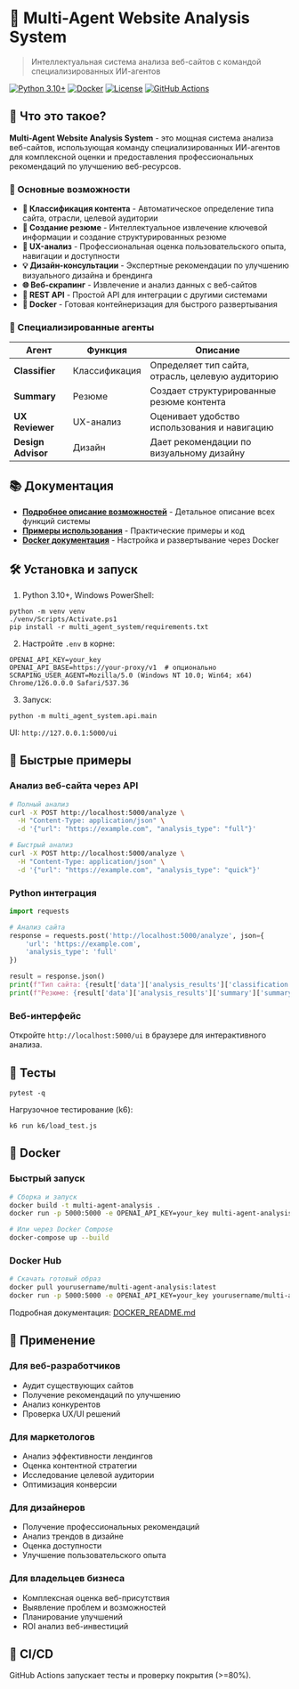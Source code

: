 # 🤖 Multi-Agent Website Analysis System

> Интеллектуальная система анализа веб-сайтов с командой специализированных ИИ-агентов

[![Python 3.10+](https://img.shields.io/badge/python-3.10+-blue.svg)](https://www.python.org/downloads/)
[![Docker](https://img.shields.io/badge/docker-ready-blue.svg)](https://www.docker.com/)
[![License](https://img.shields.io/badge/license-MIT-green.svg)](LICENSE)
[![GitHub Actions](https://github.com/AndrSad/multi-agent-website-analysis/workflows/CI/badge.svg)](https://github.com/AndrSad/multi-agent-website-analysis/actions)

## 🎯 Что это такое?

**Multi-Agent Website Analysis System** - это мощная система анализа веб-сайтов, использующая команду специализированных ИИ-агентов для комплексной оценки и предоставления профессиональных рекомендаций по улучшению веб-ресурсов.

### 🚀 Основные возможности

- **🎯 Классификация контента** - Автоматическое определение типа сайта, отрасли, целевой аудитории
- **📝 Создание резюме** - Интеллектуальное извлечение ключевой информации и создание структурированных резюме
- **🎨 UX-анализ** - Профессиональная оценка пользовательского опыта, навигации и доступности
- **💡 Дизайн-консультации** - Экспертные рекомендации по улучшению визуального дизайна и брендинга
- **🌐 Веб-скрапинг** - Извлечение и анализ данных с веб-сайтов
- **🔌 REST API** - Простой API для интеграции с другими системами
- **🐳 Docker** - Готовая контейнеризация для быстрого развертывания

### 🤖 Специализированные агенты

| Агент | Функция | Описание |
|-------|---------|----------|
| **Classifier** | Классификация | Определяет тип сайта, отрасль, целевую аудиторию |
| **Summary** | Резюме | Создает структурированные резюме контента |
| **UX Reviewer** | UX-анализ | Оценивает удобство использования и навигацию |
| **Design Advisor** | Дизайн | Дает рекомендации по визуальному дизайну |

## 📚 Документация

- **[Подробное описание возможностей](FEATURES.md)** - Детальное описание всех функций системы
- **[Примеры использования](EXAMPLES.md)** - Практические примеры и код
- **[Docker документация](DOCKER_README.md)** - Настройка и развертывание через Docker

## 🛠️ Установка и запуск

1. Python 3.10+, Windows PowerShell:
```
python -m venv venv
./venv/Scripts/Activate.ps1
pip install -r multi_agent_system/requirements.txt
```
2. Настройте `.env` в корне:
```
OPENAI_API_KEY=your_key
OPENAI_API_BASE=https://your-proxy/v1  # опционально
SCRAPING_USER_AGENT=Mozilla/5.0 (Windows NT 10.0; Win64; x64) Chrome/126.0.0.0 Safari/537.36
```
3. Запуск:
```
python -m multi_agent_system.api.main
```
UI: `http://127.0.0.1:5000/ui`

## 🚀 Быстрые примеры

### Анализ веб-сайта через API
```bash
# Полный анализ
curl -X POST http://localhost:5000/analyze \
  -H "Content-Type: application/json" \
  -d '{"url": "https://example.com", "analysis_type": "full"}'

# Быстрый анализ
curl -X POST http://localhost:5000/analyze \
  -H "Content-Type: application/json" \
  -d '{"url": "https://example.com", "analysis_type": "quick"}'
```

### Python интеграция
```python
import requests

# Анализ сайта
response = requests.post('http://localhost:5000/analyze', json={
    'url': 'https://example.com',
    'analysis_type': 'full'
})

result = response.json()
print(f"Тип сайта: {result['data']['analysis_results']['classification']['type']}")
print(f"Резюме: {result['data']['analysis_results']['summary']['summary']}")
```

### Веб-интерфейс
Откройте `http://localhost:5000/ui` в браузере для интерактивного анализа.

## 🧪 Тесты
```
pytest -q
```
Нагрузочное тестирование (k6):
```
k6 run k6/load_test.js
```

## 🐳 Docker

### Быстрый запуск
```bash
# Сборка и запуск
docker build -t multi-agent-analysis .
docker run -p 5000:5000 -e OPENAI_API_KEY=your_key multi-agent-analysis

# Или через Docker Compose
docker-compose up --build
```

### Docker Hub
```bash
# Скачать готовый образ
docker pull yourusername/multi-agent-analysis:latest
docker run -p 5000:5000 -e OPENAI_API_KEY=your_key yourusername/multi-agent-analysis:latest
```

Подробная документация: [DOCKER_README.md](DOCKER_README.md)

## 🎯 Применение

### Для веб-разработчиков
- Аудит существующих сайтов
- Получение рекомендаций по улучшению
- Анализ конкурентов
- Проверка UX/UI решений

### Для маркетологов
- Анализ эффективности лендингов
- Оценка контентной стратегии
- Исследование целевой аудитории
- Оптимизация конверсии

### Для дизайнеров
- Получение профессиональных рекомендаций
- Анализ трендов в дизайне
- Оценка доступности
- Улучшение пользовательского опыта

### Для владельцев бизнеса
- Комплексная оценка веб-присутствия
- Выявление проблем и возможностей
- Планирование улучшений
- ROI анализ веб-инвестиций

## 🔧 CI/CD
GitHub Actions запускает тесты и проверку покрытия (>=80%).


